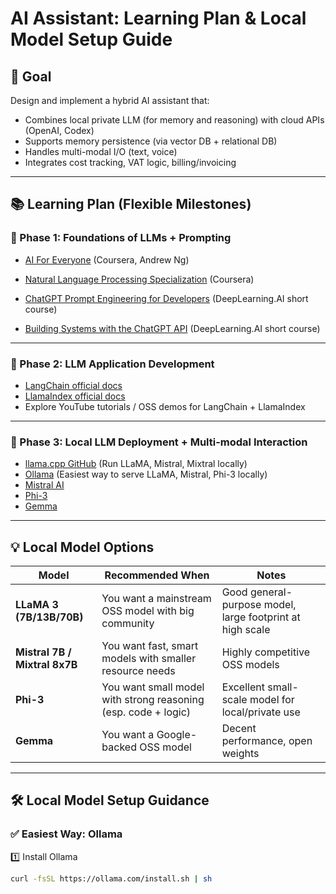 # AI Assistant: Learning Plan & Local Model Setup Guide

## 🎯 Goal
Design and implement a hybrid AI assistant that:
- Combines local private LLM (for memory and reasoning) with cloud APIs (OpenAI, Codex)
- Supports memory persistence (via vector DB + relational DB)
- Handles multi-modal I/O (text, voice)
- Integrates cost tracking, VAT logic, billing/invoicing

---

## 📚 Learning Plan (Flexible Milestones)

### 📌 Phase 1: Foundations of LLMs + Prompting
- [AI For Everyone](https://www.coursera.org/learn/ai-for-everyone) (Coursera, Andrew Ng)
- [Natural Language Processing Specialization](https://www.coursera.org/specializations/natural-language-processing) (Coursera)

- [ChatGPT Prompt Engineering for Developers](https://www.deeplearning.ai/short-courses/chatgpt-prompt-engineering-for-developers/) (DeepLearning.AI short course)
- [Building Systems with the ChatGPT API](https://www.deeplearning.ai/short-courses/building-systems-with-chatgpt/) (DeepLearning.AI short course)

---

### 📌 Phase 2: LLM Application Development
- [LangChain official docs](https://python.langchain.com)
- [LlamaIndex official docs](https://gpt-index.readthedocs.io)
- Explore YouTube tutorials / OSS demos for LangChain + LlamaIndex

---

### 📌 Phase 3: Local LLM Deployment + Multi-modal Interaction
- [llama.cpp GitHub](https://github.com/ggerganov/llama.cpp) (Run LLaMA, Mistral, Mixtral locally)
- [Ollama](https://ollama.com) (Easiest way to serve LLaMA, Mistral, Phi-3 locally)
- [Mistral AI](https://mistral.ai)
- [Phi-3](https://www.microsoft.com/en-us/research/project/phi/)
- [Gemma](https://ai.google.dev/gemma)

---

## 💡 Local Model Options

| Model | Recommended When | Notes |
|--------|----------------|-------|
| **LLaMA 3 (7B/13B/70B)** | You want a mainstream OSS model with big community | Good general-purpose model, large footprint at high scale |
| **Mistral 7B / Mixtral 8x7B** | You want fast, smart models with smaller resource needs | Highly competitive OSS models |
| **Phi-3** | You want small model with strong reasoning (esp. code + logic) | Excellent small-scale model for local/private use |
| **Gemma** | You want a Google-backed OSS model | Decent performance, open weights |

---

## 🛠 Local Model Setup Guidance

### ✅ Easiest Way: Ollama
1️⃣ Install Ollama  
```bash
curl -fsSL https://ollama.com/install.sh | sh